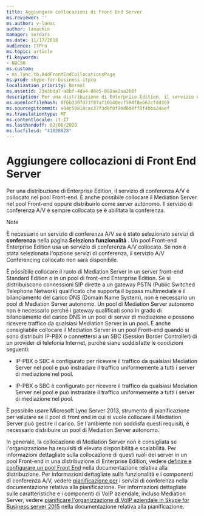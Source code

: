 ```yaml
---
title: Aggiungere collocazioni di Front End Server
ms.reviewer: ''
ms.author: v-lanac
author: lanachin
manager: serdars
ms.date: 11/17/2018
audience: ITPro
ms.topic: article
f1.keywords:
- NOCSH
ms.custom:
- ms.lync.tb.AddFrontEndCollocationsPage
ms.prod: skype-for-business-itpro
localization_priority: Normal
ms.assetid: 23e3bda7-a8bf-4da4-88e5-098ae2aa268f
description: Per una distribuzione di Enterprise Edition, il servizio di conferenza A/V è collocato nel pool Front-end. È anche possibile collocare il Mediation Server nel pool Front-end oppure distribuirlo come server autonomo. Il servizio di conferenza A/V è sempre collocato se è abilitata la conferenza.
ms.openlocfilehash: 0f6b3307d73f87af10140ecf594f8e662cfdd369
ms.sourcegitcommit: e64c50818cac37f3d6f0f96d0d4ff0f4bba24aef
ms.translationtype: MT
ms.contentlocale: it-IT
ms.lasthandoff: 02/06/2020
ms.locfileid: "41820828"
---
```

# <a name="add-front-end-server-collocations"></a>Aggiungere collocazioni di Front End Server

Per una distribuzione di Enterprise Edition, il servizio di conferenza A/V è collocato nel pool Front-end. È anche possibile collocare il Mediation Server nel pool Front-end oppure distribuirlo come server autonomo. Il servizio di conferenza A/V è sempre collocato se è abilitata la conferenza.

> [!NOTE]
> È necessario un servizio di conferenza A/V se è stato selezionato servizi di **conferenza** nella pagina **Seleziona funzionalità** . Un pool Front-end Enterprise Edition usa un servizio di conferenza A/V collocato. Se non è stata selezionata l'opzione servizi di conferenza, il servizio A/V Conferencing collocato non sarà disponibile.

È possibile collocare il ruolo di Mediation Server in un server front-end Standard Edition o in un pool di front-end Enterprise Edition. Se si distribuiscono connessioni SIP dirette a un gateway PSTN (Public Switched Telephone Network) qualificato che supporta il bypass multimediale e il bilanciamento del carico DNS (Domain Name System), non è necessario un pool di Mediation Server autonomo. Un pool di Mediation Server autonomo non è necessario perché i gateway qualificati sono in grado di bilanciamento del carico DNS in un pool di server di mediazione e possono ricevere traffico da qualsiasi Mediation Server in un pool. È anche consigliabile collocare il Mediation Server in un pool Front-end quando si sono distribuiti IP-PBX o connettersi a un SBC (Session Border Controller) di un provider di telefonia Internet, purché siano soddisfatte le condizioni seguenti:

- IP-PBX o SBC è configurato per ricevere il traffico da qualsiasi Mediation Server nel pool e può instradare il traffico uniformemente a tutti i server di mediazione nel pool.

- IP-PBX o SBC è configurato per ricevere il traffico da qualsiasi Mediation Server nel pool e può instradare il traffico uniformemente a tutti i server di mediazione nel pool.

È possibile usare Microsoft Lync Server 2013, strumento di pianificazione per valutare se il pool di front end in cui si vuole collocare il Mediation Server può gestire il carico. Se l'ambiente non soddisfa questi requisiti, è necessario distribuire un pool di Mediation Server autonomo.

In generale, la collocazione di Mediation Server non è consigliata se l'organizzazione ha requisiti di elevata disponibilità e scalabilità. Per informazioni dettagliate sulla collocazione di questi ruoli del server in un pool Front-end in una distribuzione di Enterprise Edition, vedere [definire e configurare un pool Front End](https://technet.microsoft.com/library/713fc263-23dd-414a-b001-82932e4fe966.aspx) nella documentazione relativa alla distribuzione. Per informazioni dettagliate sulla funzionalità e i componenti di conferenza A/V, vedere [pianificazione per](https://technet.microsoft.com/library/983a272a-e1b3-4d70-8f84-836b092fe526.aspx) i servizi di conferenza nella documentazione relativa alla pianificazione. Per informazioni dettagliate sulle caratteristiche e i componenti di VoIP aziendale, incluso Mediation Server, vedere [pianificare l'organizzazione di VoIP aziendale in Skype for Business server 2015](../../plan-your-deployment/enterprise-voice-solution/enterprise-voice.md) nella documentazione relativa alla pianificazione.



